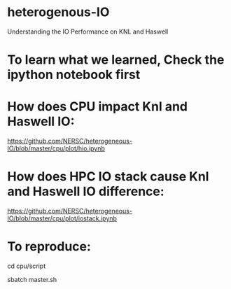 # heterogenous-IO
Understanding the IO Performance on KNL and Haswell

# To learn what we learned, Check the ipython notebook first 

# How does CPU impact Knl and Haswell IO:

https://github.com/NERSC/heterogeneous-IO/blob/master/cpu/plot/hio.ipynb

# How does HPC IO stack cause Knl and Haswell IO difference:

https://github.com/NERSC/heterogeneous-IO/blob/master/cpu/plot/iostack.ipynb

# To reproduce:

cd cpu/script

sbatch master.sh
